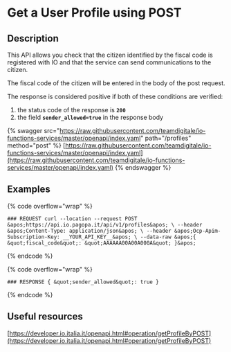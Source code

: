 # Get a User Profile using POST

## Description

This API allows you check that the citizen identified by the fiscal code is registered with IO and that the service can send communications to the citizen.

The fiscal code of the citizen will be entered in the body of the post request.

The response is considered positive if both of these conditions are verified:

1. the status code of the response is **`200`**
2. the field **`sender_allowed=true`** in the response body

{% swagger src="https://raw.githubusercontent.com/teamdigitale/io-functions-services/master/openapi/index.yaml" path="/profiles" method="post" %} [https://raw.githubusercontent.com/teamdigitale/io-functions-services/master/openapi/index.yaml](https://raw.githubusercontent.com/teamdigitale/io-functions-services/master/openapi/index.yaml) {% endswagger %}

## Examples

{% code overflow="wrap" %}

```shell
### REQUEST curl --location --request POST &apos;https://api.io.pagopa.it/api/v1/profiles&apos; \ --header &apos;Content-Type: application/json&apos; \ --header &apos;Ocp-Apim-Subscription-Key: __YOUR_API_KEY__&apos; \ --data-raw &apos;{ &quot;fiscal_code&quot;: &quot;AAAAAA00A00A000A&quot; }&apos;
```

{% endcode %}

{% code overflow="wrap" %}

```shell
### RESPONSE { &quot;sender_allowed&quot;: true }
```

{% endcode %}

## Useful resources

[https://developer.io.italia.it/openapi.html#operation/getProfileByPOST](https://developer.io.italia.it/openapi.html#operation/getProfileByPOST)